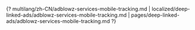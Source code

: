 {? multilang/zh-CN/adblowz-services-mobile-tracking.md | localized/deep-linked-ads/adblowz-services-mobile-tracking.md | pages/deep-linked-ads/adblowz-services-mobile-tracking.md ?}
